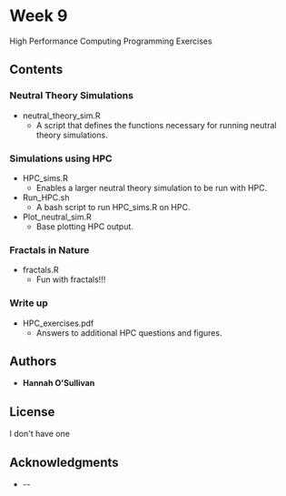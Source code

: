 # Week 9

High Performance Computing Programming Exercises

## Contents

### Neutral Theory Simulations
* neutral_theory_sim.R
    * A script that defines the functions necessary for
    running neutral theory simulations.

### Simulations using HPC
* HPC_sims.R
    * Enables a larger neutral theory simulation to be run
    with HPC.
* Run_HPC.sh
    * A bash script to run HPC_sims.R on HPC.
* Plot_neutral_sim.R
    * Base plotting HPC output.

### Fractals in Nature
* fractals.R
    * Fun with fractals!!!

### Write up
* HPC_exercises.pdf
    * Answers to additional HPC questions and figures.

## Authors

* **Hannah O'Sullivan**

## License

I don't have one

## Acknowledgments

* --
